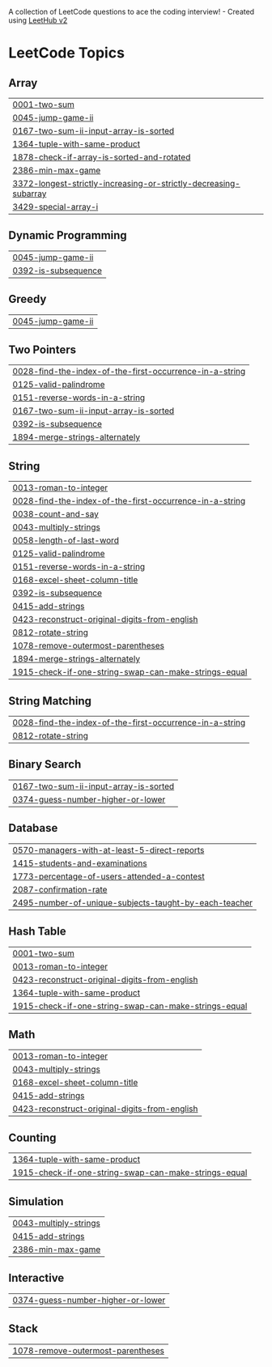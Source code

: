A collection of LeetCode questions to ace the coding interview! - Created using [LeetHub v2](https://github.com/arunbhardwaj/LeetHub-2.0)
<!---LeetCode Topics Start-->
# LeetCode Topics
## Array
|  |
| ------- |
| [0001-two-sum](https://github.com/omarsalem33/problems-of-Leetcode/tree/master/0001-two-sum) |
| [0045-jump-game-ii](https://github.com/omarsalem33/problems-of-Leetcode/tree/master/0045-jump-game-ii) |
| [0167-two-sum-ii-input-array-is-sorted](https://github.com/omarsalem33/problems-of-Leetcode/tree/master/0167-two-sum-ii-input-array-is-sorted) |
| [1364-tuple-with-same-product](https://github.com/omarsalem33/problems-of-Leetcode/tree/master/1364-tuple-with-same-product) |
| [1878-check-if-array-is-sorted-and-rotated](https://github.com/omarsalem33/problems-of-Leetcode/tree/master/1878-check-if-array-is-sorted-and-rotated) |
| [2386-min-max-game](https://github.com/omarsalem33/problems-of-Leetcode/tree/master/2386-min-max-game) |
| [3372-longest-strictly-increasing-or-strictly-decreasing-subarray](https://github.com/omarsalem33/problems-of-Leetcode/tree/master/3372-longest-strictly-increasing-or-strictly-decreasing-subarray) |
| [3429-special-array-i](https://github.com/omarsalem33/problems-of-Leetcode/tree/master/3429-special-array-i) |
## Dynamic Programming
|  |
| ------- |
| [0045-jump-game-ii](https://github.com/omarsalem33/problems-of-Leetcode/tree/master/0045-jump-game-ii) |
| [0392-is-subsequence](https://github.com/omarsalem33/problems-of-Leetcode/tree/master/0392-is-subsequence) |
## Greedy
|  |
| ------- |
| [0045-jump-game-ii](https://github.com/omarsalem33/problems-of-Leetcode/tree/master/0045-jump-game-ii) |
## Two Pointers
|  |
| ------- |
| [0028-find-the-index-of-the-first-occurrence-in-a-string](https://github.com/omarsalem33/problems-of-Leetcode/tree/master/0028-find-the-index-of-the-first-occurrence-in-a-string) |
| [0125-valid-palindrome](https://github.com/omarsalem33/problems-of-Leetcode/tree/master/0125-valid-palindrome) |
| [0151-reverse-words-in-a-string](https://github.com/omarsalem33/problems-of-Leetcode/tree/master/0151-reverse-words-in-a-string) |
| [0167-two-sum-ii-input-array-is-sorted](https://github.com/omarsalem33/problems-of-Leetcode/tree/master/0167-two-sum-ii-input-array-is-sorted) |
| [0392-is-subsequence](https://github.com/omarsalem33/problems-of-Leetcode/tree/master/0392-is-subsequence) |
| [1894-merge-strings-alternately](https://github.com/omarsalem33/problems-of-Leetcode/tree/master/1894-merge-strings-alternately) |
## String
|  |
| ------- |
| [0013-roman-to-integer](https://github.com/omarsalem33/problems-of-Leetcode/tree/master/0013-roman-to-integer) |
| [0028-find-the-index-of-the-first-occurrence-in-a-string](https://github.com/omarsalem33/problems-of-Leetcode/tree/master/0028-find-the-index-of-the-first-occurrence-in-a-string) |
| [0038-count-and-say](https://github.com/omarsalem33/problems-of-Leetcode/tree/master/0038-count-and-say) |
| [0043-multiply-strings](https://github.com/omarsalem33/problems-of-Leetcode/tree/master/0043-multiply-strings) |
| [0058-length-of-last-word](https://github.com/omarsalem33/problems-of-Leetcode/tree/master/0058-length-of-last-word) |
| [0125-valid-palindrome](https://github.com/omarsalem33/problems-of-Leetcode/tree/master/0125-valid-palindrome) |
| [0151-reverse-words-in-a-string](https://github.com/omarsalem33/problems-of-Leetcode/tree/master/0151-reverse-words-in-a-string) |
| [0168-excel-sheet-column-title](https://github.com/omarsalem33/problems-of-Leetcode/tree/master/0168-excel-sheet-column-title) |
| [0392-is-subsequence](https://github.com/omarsalem33/problems-of-Leetcode/tree/master/0392-is-subsequence) |
| [0415-add-strings](https://github.com/omarsalem33/problems-of-Leetcode/tree/master/0415-add-strings) |
| [0423-reconstruct-original-digits-from-english](https://github.com/omarsalem33/problems-of-Leetcode/tree/master/0423-reconstruct-original-digits-from-english) |
| [0812-rotate-string](https://github.com/omarsalem33/problems-of-Leetcode/tree/master/0812-rotate-string) |
| [1078-remove-outermost-parentheses](https://github.com/omarsalem33/problems-of-Leetcode/tree/master/1078-remove-outermost-parentheses) |
| [1894-merge-strings-alternately](https://github.com/omarsalem33/problems-of-Leetcode/tree/master/1894-merge-strings-alternately) |
| [1915-check-if-one-string-swap-can-make-strings-equal](https://github.com/omarsalem33/problems-of-Leetcode/tree/master/1915-check-if-one-string-swap-can-make-strings-equal) |
## String Matching
|  |
| ------- |
| [0028-find-the-index-of-the-first-occurrence-in-a-string](https://github.com/omarsalem33/problems-of-Leetcode/tree/master/0028-find-the-index-of-the-first-occurrence-in-a-string) |
| [0812-rotate-string](https://github.com/omarsalem33/problems-of-Leetcode/tree/master/0812-rotate-string) |
## Binary Search
|  |
| ------- |
| [0167-two-sum-ii-input-array-is-sorted](https://github.com/omarsalem33/problems-of-Leetcode/tree/master/0167-two-sum-ii-input-array-is-sorted) |
| [0374-guess-number-higher-or-lower](https://github.com/omarsalem33/problems-of-Leetcode/tree/master/0374-guess-number-higher-or-lower) |
## Database
|  |
| ------- |
| [0570-managers-with-at-least-5-direct-reports](https://github.com/omarsalem33/problems-of-Leetcode/tree/master/0570-managers-with-at-least-5-direct-reports) |
| [1415-students-and-examinations](https://github.com/omarsalem33/problems-of-Leetcode/tree/master/1415-students-and-examinations) |
| [1773-percentage-of-users-attended-a-contest](https://github.com/omarsalem33/problems-of-Leetcode/tree/master/1773-percentage-of-users-attended-a-contest) |
| [2087-confirmation-rate](https://github.com/omarsalem33/problems-of-Leetcode/tree/master/2087-confirmation-rate) |
| [2495-number-of-unique-subjects-taught-by-each-teacher](https://github.com/omarsalem33/problems-of-Leetcode/tree/master/2495-number-of-unique-subjects-taught-by-each-teacher) |
## Hash Table
|  |
| ------- |
| [0001-two-sum](https://github.com/omarsalem33/problems-of-Leetcode/tree/master/0001-two-sum) |
| [0013-roman-to-integer](https://github.com/omarsalem33/problems-of-Leetcode/tree/master/0013-roman-to-integer) |
| [0423-reconstruct-original-digits-from-english](https://github.com/omarsalem33/problems-of-Leetcode/tree/master/0423-reconstruct-original-digits-from-english) |
| [1364-tuple-with-same-product](https://github.com/omarsalem33/problems-of-Leetcode/tree/master/1364-tuple-with-same-product) |
| [1915-check-if-one-string-swap-can-make-strings-equal](https://github.com/omarsalem33/problems-of-Leetcode/tree/master/1915-check-if-one-string-swap-can-make-strings-equal) |
## Math
|  |
| ------- |
| [0013-roman-to-integer](https://github.com/omarsalem33/problems-of-Leetcode/tree/master/0013-roman-to-integer) |
| [0043-multiply-strings](https://github.com/omarsalem33/problems-of-Leetcode/tree/master/0043-multiply-strings) |
| [0168-excel-sheet-column-title](https://github.com/omarsalem33/problems-of-Leetcode/tree/master/0168-excel-sheet-column-title) |
| [0415-add-strings](https://github.com/omarsalem33/problems-of-Leetcode/tree/master/0415-add-strings) |
| [0423-reconstruct-original-digits-from-english](https://github.com/omarsalem33/problems-of-Leetcode/tree/master/0423-reconstruct-original-digits-from-english) |
## Counting
|  |
| ------- |
| [1364-tuple-with-same-product](https://github.com/omarsalem33/problems-of-Leetcode/tree/master/1364-tuple-with-same-product) |
| [1915-check-if-one-string-swap-can-make-strings-equal](https://github.com/omarsalem33/problems-of-Leetcode/tree/master/1915-check-if-one-string-swap-can-make-strings-equal) |
## Simulation
|  |
| ------- |
| [0043-multiply-strings](https://github.com/omarsalem33/problems-of-Leetcode/tree/master/0043-multiply-strings) |
| [0415-add-strings](https://github.com/omarsalem33/problems-of-Leetcode/tree/master/0415-add-strings) |
| [2386-min-max-game](https://github.com/omarsalem33/problems-of-Leetcode/tree/master/2386-min-max-game) |
## Interactive
|  |
| ------- |
| [0374-guess-number-higher-or-lower](https://github.com/omarsalem33/problems-of-Leetcode/tree/master/0374-guess-number-higher-or-lower) |
## Stack
|  |
| ------- |
| [1078-remove-outermost-parentheses](https://github.com/omarsalem33/problems-of-Leetcode/tree/master/1078-remove-outermost-parentheses) |
<!---LeetCode Topics End-->